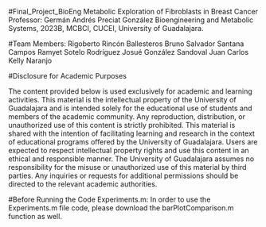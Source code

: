 #Final_Project_BioEng
Metabolic Exploration of Fibroblasts in Breast Cancer
Professor: Germán Andrés Preciat González
Bioengineering and Metabolic Systems, 2023B, MCBCI, CUCEI, University of Guadalajara.

#Team Members:
Rigoberto Rincón Ballesteros
Bruno Salvador Santana Campos
Ramyet Sotelo Rodríguez
Josué González Sandoval
Juan Carlos Kelly Naranjo

#Disclosure for Academic Purposes 

The content provided below is used exclusively for academic and learning activities.
This material is the intellectual property of the University of Guadalajara and is intended solely for the educational use of students and members of the academic community.
Any reproduction, distribution, or unauthorized use of this content is strictly prohibited.
This material is shared with the intention of facilitating learning and research in the context of educational programs offered by the University of Guadalajara.
Users are expected to respect intellectual property rights and use this content in an ethical and responsible manner.
The University of Guadalajara assumes no responsibility for the misuse or unauthorized use of this material by third parties.
Any inquiries or requests for additional permissions should be directed to the relevant academic authorities.

#Before Running the Code
Experiments.m: In order to use the Experiments.m file code, please download the barPlotComparison.m function as well.

